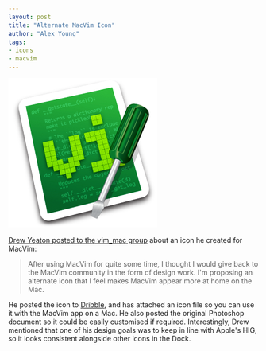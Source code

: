 ```yaml
---
layout: post
title: "Alternate MacVim Icon"
author: "Alex Young"
tags: 
- icons
- macvim
---
```


![MacVim](/images/posts/macvim-drew-icon.png)

[Drew Yeaton posted to the vim_mac group](https://groups.google.com/d/msg/vim_mac/mR1ZbLfGw9k/UGwkCvt22nIJ) about an icon he created for MacVim:

> After using MacVim for quite some time, I thought I would give back to the MacVim community in the form of design work. I'm proposing an alternate icon that I feel makes MacVim appear more at home on the Mac.

He posted the icon to [Dribble](http://dribbble.com/shots/337065-MacVim-Icon-Updated), and has attached an icon file so you can use it with the MacVim app on a Mac.  He also posted the original Photoshop document so it could be easily customised if required.  Interestingly, Drew mentioned that one of his design goals was to keep in line with Apple's HIG, so it looks consistent alongside other icons in the Dock.
